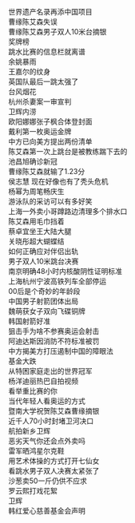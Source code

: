 世界遗产名录再添中国项目  
曹缘陈艾森失误  
曹缘陈艾森男子双人10米台摘银  
奖牌榜  
跳水比赛的信息栏就离谱  
余姚暴雨  
王嘉尔的纹身  
英国队最后一跳太强了  
台风烟花  
杭州杀妻案一审宣判  
卫辉内涝  
欧阳娜娜张子枫合体登封面  
戴利第一枚奥运金牌  
中方已向美方提出两份清单  
陈艾森第一次上跳台是被教练踹下去的  
池昌旭确诊新冠  
曹缘陈艾森就输了1.23分  
侯志慧 现在好像也有了秃头危机  
杨幂为周笔畅庆生  
游泳队的采访可以有多好笑  
上海一外卖小哥蹲路边清理多个排水口  
陈艾森用毛巾挡着  
蔡卓宜坐王大陆大腿  
关晓彤超大蝴蝶结  
如何正确应对伴侣出轨  
男子双人10米跳台决赛  
南京明确48小时内核酸阴性证明标准  
上海杭州宁波高铁列车全部停运  
00后是个奇妙的年龄段  
中国男子射箭团体出局  
魏萌获女子双向飞碟铜牌  
韩国射箭好准  
狙击手为啥不参赛奥运会射击  
阿迪达斯因消防不符标准被罚  
中方揭美方打压遏制中国的障眼法  
基金大跌  
从特困家庭走出的世界冠军  
杨洋迪丽热巴自拍视频  
看举重比赛的你  
当代年轻人看奥运的方式  
暨南大学祝贺陈艾森曹缘摘银  
近千人70小时封堵卫河决口  
航拍新乡卫辉  
恶劣天气你还会点外卖吗  
雷军晒鸿星尔克鞋  
用艺术体操的方式打开七仙女  
看跳水男子双人决赛太紧张了  
沙葱卖50一斤仍供不应求  
罗云熙打戏花絮  
卫辉  
韩红爱心慈善基金会声明  

